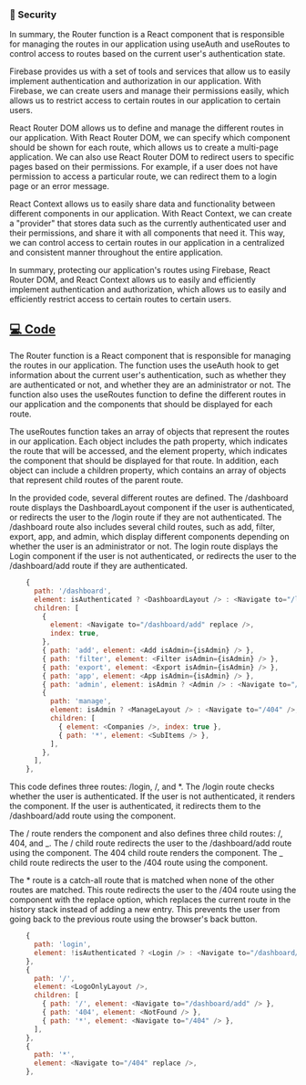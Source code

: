 ### 🔐 Security

In summary, the Router function is a React component that is responsible for managing the routes in our application using useAuth and useRoutes to control access to routes based on the current user's authentication state.

Firebase provides us with a set of tools and services that allow us to easily implement authentication and authorization in our application. With Firebase, we can create users and manage their permissions easily, which allows us to restrict access to certain routes in our application to certain users.

React Router DOM allows us to define and manage the different routes in our application. With React Router DOM, we can specify which component should be shown for each route, which allows us to create a multi-page application. We can also use React Router DOM to redirect users to specific pages based on their permissions. For example, if a user does not have permission to access a particular route, we can redirect them to a login page or an error message.

React Context allows us to easily share data and functionality between different components in our application. With React Context, we can create a "provider" that stores data such as the currently authenticated user and their permissions, and share it with all components that need it. This way, we can control access to certain routes in our application in a centralized and consistent manner throughout the entire application.

In summary, protecting our application's routes using Firebase, React Router DOM, and React Context allows us to easily and efficiently implement authentication and authorization, which allows us to easily and efficiently restrict access to certain routes to certain users.

## [💻 Code](../src/routes.js)

The Router function is a React component that is responsible for managing the routes in our application. The function uses the useAuth hook to get information about the current user's authentication, such as whether they are authenticated or not, and whether they are an administrator or not. The function also uses the useRoutes function to define the different routes in our application and the components that should be displayed for each route.

The useRoutes function takes an array of objects that represent the routes in our application. Each object includes the path property, which indicates the route that will be accessed, and the element property, which indicates the component that should be displayed for that route. In addition, each object can include a children property, which contains an array of objects that represent child routes of the parent route.

In the provided code, several different routes are defined. The /dashboard route displays the DashboardLayout component if the user is authenticated, or redirects the user to the /login route if they are not authenticated. The /dashboard route also includes several child routes, such as add, filter, export, app, and admin, which display different components depending on whether the user is an administrator or not. The login route displays the Login component if the user is not authenticated, or redirects the user to the /dashboard/add route if they are authenticated.

```js
    {
      path: '/dashboard',
      element: isAuthenticated ? <DashboardLayout /> : <Navigate to="/login" />,
      children: [
        {
          element: <Navigate to="/dashboard/add" replace />,
          index: true,
        },
        { path: 'add', element: <Add isAdmin={isAdmin} /> },
        { path: 'filter', element: <Filter isAdmin={isAdmin} /> },
        { path: 'export', element: <Export isAdmin={isAdmin} /> },
        { path: 'app', element: <App isAdmin={isAdmin} /> },
        { path: 'admin', element: isAdmin ? <Admin /> : <Navigate to="/404" /> },
        {
          path: 'manage',
          element: isAdmin ? <ManageLayout /> : <Navigate to="/404" />,
          children: [
            { element: <Companies />, index: true },
            { path: '*', element: <SubItems /> },
          ],
        },
      ],
    },
```

This code defines three routes: /login, /, and \*. The /login route checks whether the user is authenticated. If the user is not authenticated, it renders the <Login /> component. If the user is authenticated, it redirects them to the /dashboard/add route using the <Navigate /> component.

The / route renders the <LogoOnlyLayout /> component and also defines three child routes: /, 404, and _. The / child route redirects the user to the /dashboard/add route using the <Navigate /> component. The 404 child route renders the <NotFound /> component. The _ child route redirects the user to the /404 route using the <Navigate /> component.

The \* route is a catch-all route that is matched when none of the other routes are matched. This route redirects the user to the /404 route using the <Navigate /> component with the replace option, which replaces the current route in the history stack instead of adding a new entry. This prevents the user from going back to the previous route using the browser's back button.

```js
    {
      path: 'login',
      element: !isAuthenticated ? <Login /> : <Navigate to="/dashboard/add" />,
    },
    {
      path: '/',
      element: <LogoOnlyLayout />,
      children: [
        { path: '/', element: <Navigate to="/dashboard/add" /> },
        { path: '404', element: <NotFound /> },
        { path: '*', element: <Navigate to="/404" /> },
      ],
    },
    {
      path: '*',
      element: <Navigate to="/404" replace />,
    },
```

